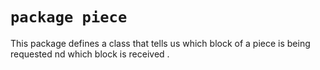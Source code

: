# ```package piece```
This package defines a class that tells us which block of a piece is being requested nd which block is received .